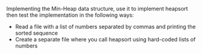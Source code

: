 Implementing the Min-Heap data structure, use it to implement heapsort then test the implementation in the following ways:
* Read a file with a list of numbers separated by commas and printing the sorted sequence
* Create a separate file where you call heapsort using hard-coded lists of numbers
